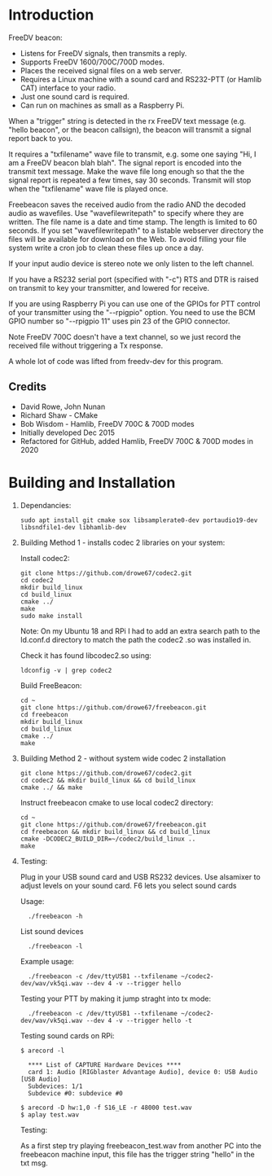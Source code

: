 # Introduction

FreeDV beacon:
+ Listens for FreeDV signals, then transmits a reply.
+ Supports FreeDV 1600/700C/700D modes.
+ Places the received signal files on a web server.
+ Requires a Linux machine with a sound card and RS232-PTT (or Hamlib CAT) interface to your radio.
+ Just one sound card is required.
+ Can run on machines as small as a Raspberry Pi.

When a "trigger" string is detected in the rx FreeDV text message (e.g. "hello beacon", or the beacon callsign), the beacon will transmit a signal report back to you.

It requires a "txfilename" wave file to transmit, e.g. some one saying "Hi, I am a FreeDV beacon blah blah".  The signal report is encoded into the transmit text message.  Make the wave file long enough so that the the signal report is repeated a few times, say 30 seconds. Transmit will stop when the "txfilename" wave file is played once.

Freebeacon saves the received audio from the radio AND the decoded audio as wavefiles.  Use "wavefilewritepath" to specify where they are written.  The file name is a date and time stamp. The length is limited to 60 seconds. If you set "wavefilewritepath" to a listable webserver directory the files will be available for download on the Web.  To avoid filling your file system write a cron job to clean these files up once a day.

If your input audio device is stereo note we only listen to the left channel.

If you have a RS232 serial port (specified with "-c") RTS and DTR is raised on transmit to key your transmitter, and lowered for receive.

If you are using Raspberry Pi you can use one of the GPIOs for PTT control of your transmitter using the "--rpigpio" option.  You need to use the BCM GPIO number so "--rpigpio 11" uses pin 23 of the GPIO connector.

Note FreeDV 700C doesn't have a text channel, so we just record the received file without triggering a Tx response.

A whole lot of code was lifted from freedv-dev for this program.

## Credits

+ David Rowe, John Nunan
+ Richard Shaw - CMake
+ Bob Wisdom - Hamlib, FreeDV 700C & 700D modes
+ Initially developed Dec 2015
+ Refactored for GitHub, added Hamlib, FreeDV 700C & 700D modes in 2020

# Building and Installation

1. Dependancies:
   ```
   sudo apt install git cmake sox libsamplerate0-dev portaudio19-dev libsndfile1-dev libhamlib-dev
   ```
   
1. Building Method 1 - installs codec 2 libraries on your system:

   Install codec2:
    ```
    git clone https://github.com/drowe67/codec2.git
    cd codec2
    mkdir build_linux
    cd build_linux
    cmake ../
    make
    sudo make install
    ```
    Note: On my Ubuntu 18 and RPi I had to add an extra search path to the
    ld.conf.d directory to match the path the codec2 .so was installed
    in.

    Check it has found libcodec2.so using:
    ```
    ldconfig -v | grep codec2
    ```
    
    Build FreeBeacon:
    ```
    cd ~
    git clone https://github.com/drowe67/freebeacon.git
    cd freebeacon
    mkdir build_linux
    cd build_linux
    cmake ../
    make
    ```

1. Building Method 2 - without system wide codec 2 installation
   ```
   git clone https://github.com/drowe67/codec2.git
   cd codec2 && mkdir build_linux && cd build_linux
   cmake ../ && make
   ```

   Instruct freebeacon cmake to use local codec2 directory:
     ```
    cd ~
    git clone https://github.com/drowe67/freebeacon.git
    cd freebeacon && mkdir build_linux && cd build_linux
    cmake -DCODEC2_BUILD_DIR=~/codec2/build_linux ..
    make
    ```
  
1. Testing:

    Plug in your USB sound card and USB RS232 devices.  Use alsamixer
    to adjust levels on your sound card. F6 lets you select sound cards

    Usage:
    ```
      ./freebeacon -h
    ```
    
    List sound devices
    ```
      ./freebeacon -l
    ```
    
    Example usage:
    ```
      ./freebeacon -c /dev/ttyUSB1 --txfilename ~/codec2-dev/wav/vk5qi.wav --dev 4 -v --trigger hello
    ```
    
    Testing your PTT by making it jump straght into tx mode:
    ```
      ./freebeacon -c /dev/ttyUSB1 --txfilename ~/codec2-dev/wav/vk5qi.wav --dev 4 -v --trigger hello -t
    ```
    
    Testing sound cards on RPi:
      ```
      $ arecord -l
        
        **** List of CAPTURE Hardware Devices ****
        card 1: Audio [RIGblaster Advantage Audio], device 0: USB Audio [USB Audio]
        Subdevices: 1/1
        Subdevice #0: subdevice #0

      $ arecord -D hw:1,0 -f S16_LE -r 48000 test.wav
      $ aplay test.wav
      ```
      
    Testing:

      As a first step try playing freebeacon_test.wav from another PC into the freebeacon machine input, this file has the trigger string "hello" in the txt msg.


